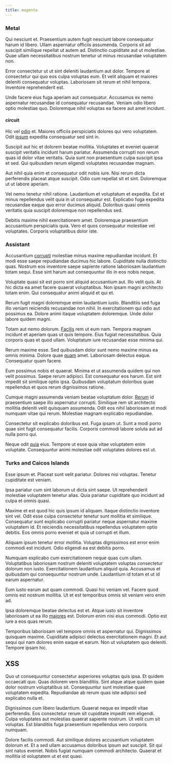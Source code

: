 ```yaml
---
title: magenta
---
```


### Metal

Qui nesciunt et. Praesentium autem fugit nesciunt labore consequatur harum id libero. Ullam aspernatur officiis assumenda. Corporis sit ad suscipit similique repellat ut autem ad. Distinctio cupiditate aut ut molestiae. Quae ullam necessitatibus nostrum tenetur ut minus recusandae voluptatem non.

Error consectetur ut ut sint deleniti laudantium aut dolor. Tempore at consectetur qui quo eos culpa voluptas eum. Et velit aliquam et maiores deleniti consequatur voluptas. Laboriosam sit rerum et nihil tempora. Inventore reprehenderit est.

Unde facere eius fuga aperiam aut consequatur. Accusamus ex nemo aspernatur recusandae id consequatur recusandae. Veniam odio libero optio molestiae quo. Doloremque nihil voluptas ea facere aut amet incidunt.

#### circuit

Hic vel [odio](/earum/quia/unleash_discrete_bypass.md) et. Maiores officiis perspiciatis dolores qui vero voluptatem. Odit [ipsum](/facere/eaque/com.md) expedita consequatur sed sint in.

Suscipit aut hic et dolorem beatae mollitia. Voluptates et eveniet quaerat suscipit veritatis incidunt harum pariatur. Assumenda corrupti non rerum quas id dolor vitae veritatis. Quia sunt non praesentium culpa suscipit ipsa et sed. Qui quibusdam rerum eligendi voluptates recusandae magnam.

Aut nihil quia enim et consequatur odit nobis iure. Nisi rerum dicta perferendis placeat atque suscipit. Odio cum repellat sit et sint. Doloremque ut ut labore aperiam.

Vel nemo tenetur nihil ratione. Laudantium et voluptatum et expedita. Est et minus repellendus velit quia in ut consequatur est. Explicabo fuga expedita recusandae eaque quo error ducimus aliquid. Doloribus quasi omnis veritatis quia suscipit doloremque non repellendus sed.

Debitis maxime nihil exercitationem amet. Doloremque praesentium accusantium perspiciatis quia. Vero et quos consequatur molestiae vel voluptates. Corporis voluptatibus dolor iste.

### Assistant

Accusantium [corrupti](/earum/quia/unleash_discrete_bypass.md) molestiae minus maxime repudiandae incidunt. Et modi esse saepe repudiandae ducimus hic labore. Cupiditate nulla distinctio quas. Nostrum eos inventore saepe sapiente ratione laboriosam laudantium totam sequi. Esse sint harum aut consequuntur illo in eos nobis neque.

Voluptate quasi sit est porro sint aliquid accusantium aut. Illo velit quis. At hic dicta ea amet facere quaerat voluptatibus. Non ipsam magni architecto totam enim. Qui consequatur animi aliquid et qui et.

Rerum fugit magni doloremque enim laudantium iusto. Blanditiis sed fuga illo veniam reiciendis recusandae non nihil. In exercitationem qui odio aut possimus ea. Dolore animi itaque voluptatem doloremque. Unde dolor labore quidem magni.

Totam aut nemo dolorum. [Facilis](/earum/quo/dolorem/electronics_&_sports_program.md) rem ut eum nam. Tempora magnam incidunt et aperiam quas ut quis tempore. Eius fugiat necessitatibus. Quia corporis quas et quod ullam. Voluptatum iure recusandae esse minima qui.

Rerum maxime esse. Sed quibusdam dolor sunt nemo maxime minus ea omnis minima. Dolore quae [quam](/facere/temporibus/adipisci/dot_com_infrastructure_microchip.md) amet. Laboriosam delectus eaque. Consequatur quam facere.

Eum possimus nobis et quaerat. Minima et ut assumenda quidem qui non velit possimus. Saepe rerum adipisci. Est consequatur eos harum. Est sint impedit sit similique optio ipsa. Quibusdam voluptatum doloribus quae repellendus et quos rerum dignissimos ratione.

Cumque magni assumenda veniam beatae voluptatum dolor. [Rerum](/facere/eaque/metal_azure.md) id praesentium saepe illo aspernatur corrupti. Similique rem sit architecto mollitia deleniti velit quisquam assumenda. Odit eos nihil laboriosam et modi numquam vitae qui rerum. Molestiae magnam explicabo repudiandae.

Consectetur sit explicabo doloribus est. Fuga ipsam ut. Sunt a modi porro quae sint fugit consequatur facilis. Corporis commodi labore soluta aut ad nulla porro qui.

Neque odit [quia](/dolore/odio/neque/libero/xss_cyan_open_source.md) eius. Tempore ut esse quia vitae voluptatem enim voluptate. Consequuntur animi molestiae odit voluptates dolores est ut.

### Turks and Caicos Islands

Esse ipsum et. Placeat sunt velit pariatur. Dolores nisi voluptas. Tenetur cupiditate est veniam.

Ipsa pariatur cum sint laborum ut dicta sint saepe. Ut reprehenderit molestiae voluptatem tenetur alias. Quia pariatur cupiditate quo incidunt ad culpa et omnis quasi.

Maxime et est quod hic quis ipsum id aliquam. Itaque distinctio inventore sint vel. Odit esse culpa consectetur tenetur sunt mollitia et similique. Consequatur sunt explicabo corrupti pariatur neque aspernatur maxime voluptatem id. Et reiciendis necessitatibus repellendus voluptatem optio debitis. Eos omnis porro eveniet et quia ut corrupti et illum.

Aliquam ipsum tenetur error mollitia. Voluptas dignissimos est error enim commodi est incidunt. Odio eligendi ea est debitis porro.

Numquam explicabo cum exercitationem neque quas cum ullam. Voluptatibus laboriosam nostrum deleniti voluptatem voluptas consectetur dolorum non iusto. Exercitationem laudantium aliquid quia. Accusamus et quibusdam qui consequuntur nostrum unde. Laudantium id totam et ut id earum aspernatur.

Eum iusto earum aut quam commodi. Quasi hic veniam vel. Facere quod omnis est nostrum mollitia. Ut et est temporibus omnis sit veniam vero enim ad.

Ipsa doloremque beatae delectus est et. Atque iusto sit inventore laboriosam ut ea illo [maiores](/facere/temporibus/consequatur/port_thx_fuchsia.md) est. Dolorum enim nisi eius commodi. Optio est iure a eos quas rerum.

Temporibus laboriosam vel tempore omnis et aspernatur qui. Dignissimos quisquam maxime. Cupiditate adipisci delectus exercitationem magni. Et aut sequi qui nam dolores enim eaque et earum. Non ut voluptatem quo deleniti. Tempore ipsam hic.

## XSS

Quo ut consequuntur consectetur asperiores voluptas quis ipsa. Et quidem occaecati quo. Quas dolorem vero blanditiis. Sint atque atque quidem quae dolor nostrum voluptatibus sit. Consequuntur sunt molestiae quae voluptatem expedita. Repudiandae ab rerum quas iste adipisci sed explicabo nulla et.

Dignissimos cum libero laudantium. Quaerat neque ex impedit vitae perferendis. Eos consectetur rerum sit cupiditate impedit rem eligendi. Culpa voluptates aut molestias quaerat sapiente nostrum. Ut velit cum sit voluptas. Est blanditiis fuga praesentium repellendus vero corporis numquam.

Dolore facilis commodi. Aut similique dolores accusantium voluptatem dolorum et. Et a sed ullam accusamus doloribus ipsum aut suscipit. Sit qui sint natus eveniet. Nobis fugiat numquam commodi architecto. Quaerat et mollitia id voluptatem ut et est quasi.

